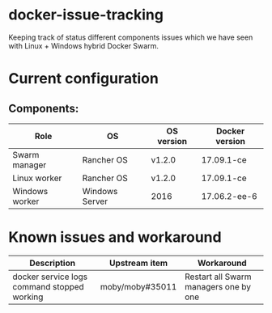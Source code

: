 # docker-issue-tracking
Keeping track of status different components issues which we have seen with Linux + Windows hybrid Docker Swarm.

# Current configuration
## Components:
| Role           | OS             | OS version | Docker version |
| -------------- | -------------- | ---------- | -------------- |
| Swarm manager  | Rancher OS     | v1.2.0     | 17.09.1-ce     |
| Linux worker   | Rancher OS     | v1.2.0     | 17.09.1-ce     |
| Windows worker | Windows Server | 2016       | 17.06.2-ee-6   |


# Known issues and workaround
| Description                                                                 | Upstream item          | Workaround                                                                              |
| --------------------------------------------------------------------------- | ---------------------- | --------------------------------------------------------------------------------------- |
| docker service logs command stopped working                                 | moby/moby#35011        | Restart all Swarm managers one by one                                                   |
